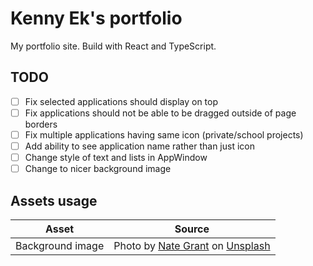 # Kenny Ek's portfolio

My portfolio site. Build with React and TypeScript.

## TODO

* [ ] Fix selected applications should display on top
* [ ] Fix applications should not be able to be dragged outside of page borders
* [ ] Fix multiple applications having same icon (private/school projects)
* [ ] Add ability to see application name rather than just icon
* [ ] Change style of text and lists in AppWindow
* [ ] Change to nicer background image

## Assets usage

| Asset            | Source                                                    |
|------------------|-----------------------------------------------------------|
| Background image | Photo by [Nate Grant][nate-grant] on [Unsplash][unsplash] |

[nate-grant]: https://unsplash.com/photos/QQ9LainS6tI?utm_source=unsplash&utm_medium=referral&utm_content=creditCopyText
[unsplash]: https://unsplash.com/?utm_source=unsplash&utm_medium=referral&utm_content=creditCopyText
